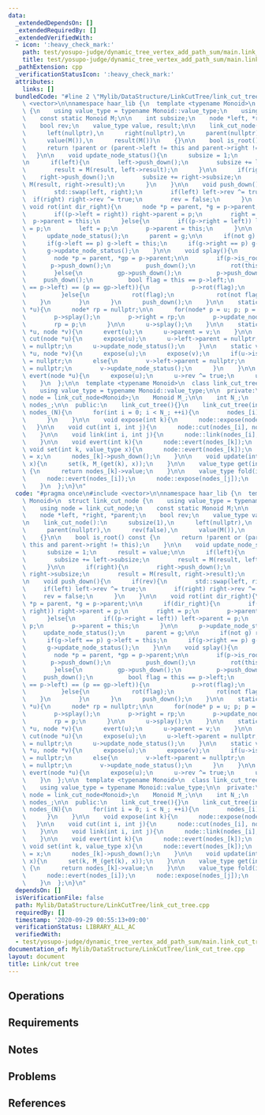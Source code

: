 ```yaml
---
data:
  _extendedDependsOn: []
  _extendedRequiredBy: []
  _extendedVerifiedWith:
  - icon: ':heavy_check_mark:'
    path: test/yosupo-judge/dynamic_tree_vertex_add_path_sum/main.link_cut_tree.test.cpp
    title: test/yosupo-judge/dynamic_tree_vertex_add_path_sum/main.link_cut_tree.test.cpp
  _pathExtension: cpp
  _verificationStatusIcon: ':heavy_check_mark:'
  attributes:
    links: []
  bundledCode: "#line 2 \"Mylib/DataStructure/LinkCutTree/link_cut_tree.cpp\"\n#include\
    \ <vector>\n\nnamespace haar_lib {\n  template <typename Monoid>\n  struct link_cut_node\
    \ {\n    using value_type = typename Monoid::value_type;\n    using node = link_cut_node;\n\
    \    const static Monoid M;\n\n    int subsize;\n    node *left, *right, *parent;\n\
    \    bool rev;\n    value_type value, result;\n\n    link_cut_node():\n      subsize(1),\n\
    \      left(nullptr),\n      right(nullptr),\n      parent(nullptr),\n      rev(false),\n\
    \      value(M()),\n      result(M())\n    {}\n\n    bool is_root() const {\n\
    \      return !parent or (parent->left != this and parent->right != this);\n \
    \   }\n\n    void update_node_status(){\n      subsize = 1;\n      result = value;\n\
    \n      if(left){\n        left->push_down();\n        subsize += left->subsize;\n\
    \        result = M(result, left->result);\n      }\n\n      if(right){\n    \
    \    right->push_down();\n        subsize += right->subsize;\n        result =\
    \ M(result, right->result);\n      }\n    }\n\n    void push_down(){\n      if(rev){\n\
    \        std::swap(left, right);\n        if(left) left->rev ^= true;\n      \
    \  if(right) right->rev ^= true;\n        rev = false;\n      }\n    }\n\n   \
    \ void rot(int dir_right){\n      node *p = parent, *g = p->parent;\n\n      if(dir_right){\n\
    \        if((p->left = right)) right->parent = p;\n        right = p;\n      \
    \  p->parent = this;\n      }else{\n        if((p->right = left)) left->parent\
    \ = p;\n        left = p;\n        p->parent = this;\n      }\n\n      p->update_node_status();\n\
    \      update_node_status();\n      parent = g;\n\n      if(not g) return;\n\n\
    \      if(g->left == p) g->left = this;\n      if(g->right == p) g->right = this;\n\
    \      g->update_node_status();\n    }\n\n    void splay(){\n      while(not is_root()){\n\
    \        node *p = parent, *gp = p->parent;\n\n        if(p->is_root()){\n   \
    \       p->push_down();\n          push_down();\n          rot(this == p->left);\n\
    \        }else{\n          gp->push_down();\n          p->push_down();\n     \
    \     push_down();\n          bool flag = this == p->left;\n          if((this\
    \ == p->left) == (p == gp->left)){\n            p->rot(flag);\n            rot(flag);\n\
    \          }else{\n            rot(flag);\n            rot(not flag);\n      \
    \    }\n        }\n      }\n      push_down();\n    }\n\n    static void expose(node\
    \ *u){\n      node* rp = nullptr;\n\n      for(node* p = u; p; p = p->parent){\n\
    \        p->splay();\n        p->right = rp;\n        p->update_node_status();\n\
    \        rp = p;\n      }\n\n      u->splay();\n    }\n\n    static void link(node\
    \ *u, node *v){\n      evert(u);\n      u->parent = v;\n    }\n\n    static void\
    \ cut(node *u){\n      expose(u);\n      u->left->parent = nullptr;\n      u->left\
    \ = nullptr;\n      u->update_node_status();\n    }\n\n    static void cut(node\
    \ *u, node *v){\n      expose(u);\n      expose(v);\n      if(u->is_root()) u->parent\
    \ = nullptr;\n      else{\n        v->left->parent = nullptr;\n        v->left\
    \ = nullptr;\n        v->update_node_status();\n      }\n    }\n\n    static void\
    \ evert(node *u){\n      expose(u);\n      u->rev ^= true;\n      u->push_down();\n\
    \    }\n  };\n\n  template <typename Monoid>\n  class link_cut_tree {\n  public:\n\
    \    using value_type = typename Monoid::value_type;\n\n  private:\n    using\
    \ node = link_cut_node<Monoid>;\n    Monoid M_;\n\n    int N_;\n    std::vector<node*>\
    \ nodes_;\n\n  public:\n    link_cut_tree(){}\n    link_cut_tree(int N): N_(N),\
    \ nodes_(N){\n      for(int i = 0; i < N_; ++i){\n        nodes_[i] = new node();\n\
    \      }\n    }\n\n    void expose(int k){\n      node::expose(nodes_[k]);\n \
    \   }\n\n    void cut(int i, int j){\n      node::cut(nodes_[i], nodes_[j]);\n\
    \    }\n\n    void link(int i, int j){\n      node::link(nodes_[i], nodes_[j]);\n\
    \    }\n\n    void evert(int k){\n      node::evert(nodes_[k]);\n    }\n\n   \
    \ void set(int k, value_type x){\n      node::evert(nodes_[k]);\n      nodes_[k]->value\
    \ = x;\n      nodes_[k]->push_down();\n    }\n\n    void update(int k, value_type\
    \ x){\n      set(k, M_(get(k), x));\n    }\n\n    value_type get(int k) const\
    \ {\n      return nodes_[k]->value;\n    }\n\n    value_type fold(int i, int j){\n\
    \      node::evert(nodes_[i]);\n      node::expose(nodes_[j]);\n      return nodes_[j]->result;\n\
    \    }\n  };\n}\n"
  code: "#pragma once\n#include <vector>\n\nnamespace haar_lib {\n  template <typename\
    \ Monoid>\n  struct link_cut_node {\n    using value_type = typename Monoid::value_type;\n\
    \    using node = link_cut_node;\n    const static Monoid M;\n\n    int subsize;\n\
    \    node *left, *right, *parent;\n    bool rev;\n    value_type value, result;\n\
    \n    link_cut_node():\n      subsize(1),\n      left(nullptr),\n      right(nullptr),\n\
    \      parent(nullptr),\n      rev(false),\n      value(M()),\n      result(M())\n\
    \    {}\n\n    bool is_root() const {\n      return !parent or (parent->left !=\
    \ this and parent->right != this);\n    }\n\n    void update_node_status(){\n\
    \      subsize = 1;\n      result = value;\n\n      if(left){\n        left->push_down();\n\
    \        subsize += left->subsize;\n        result = M(result, left->result);\n\
    \      }\n\n      if(right){\n        right->push_down();\n        subsize +=\
    \ right->subsize;\n        result = M(result, right->result);\n      }\n    }\n\
    \n    void push_down(){\n      if(rev){\n        std::swap(left, right);\n   \
    \     if(left) left->rev ^= true;\n        if(right) right->rev ^= true;\n   \
    \     rev = false;\n      }\n    }\n\n    void rot(int dir_right){\n      node\
    \ *p = parent, *g = p->parent;\n\n      if(dir_right){\n        if((p->left =\
    \ right)) right->parent = p;\n        right = p;\n        p->parent = this;\n\
    \      }else{\n        if((p->right = left)) left->parent = p;\n        left =\
    \ p;\n        p->parent = this;\n      }\n\n      p->update_node_status();\n \
    \     update_node_status();\n      parent = g;\n\n      if(not g) return;\n\n\
    \      if(g->left == p) g->left = this;\n      if(g->right == p) g->right = this;\n\
    \      g->update_node_status();\n    }\n\n    void splay(){\n      while(not is_root()){\n\
    \        node *p = parent, *gp = p->parent;\n\n        if(p->is_root()){\n   \
    \       p->push_down();\n          push_down();\n          rot(this == p->left);\n\
    \        }else{\n          gp->push_down();\n          p->push_down();\n     \
    \     push_down();\n          bool flag = this == p->left;\n          if((this\
    \ == p->left) == (p == gp->left)){\n            p->rot(flag);\n            rot(flag);\n\
    \          }else{\n            rot(flag);\n            rot(not flag);\n      \
    \    }\n        }\n      }\n      push_down();\n    }\n\n    static void expose(node\
    \ *u){\n      node* rp = nullptr;\n\n      for(node* p = u; p; p = p->parent){\n\
    \        p->splay();\n        p->right = rp;\n        p->update_node_status();\n\
    \        rp = p;\n      }\n\n      u->splay();\n    }\n\n    static void link(node\
    \ *u, node *v){\n      evert(u);\n      u->parent = v;\n    }\n\n    static void\
    \ cut(node *u){\n      expose(u);\n      u->left->parent = nullptr;\n      u->left\
    \ = nullptr;\n      u->update_node_status();\n    }\n\n    static void cut(node\
    \ *u, node *v){\n      expose(u);\n      expose(v);\n      if(u->is_root()) u->parent\
    \ = nullptr;\n      else{\n        v->left->parent = nullptr;\n        v->left\
    \ = nullptr;\n        v->update_node_status();\n      }\n    }\n\n    static void\
    \ evert(node *u){\n      expose(u);\n      u->rev ^= true;\n      u->push_down();\n\
    \    }\n  };\n\n  template <typename Monoid>\n  class link_cut_tree {\n  public:\n\
    \    using value_type = typename Monoid::value_type;\n\n  private:\n    using\
    \ node = link_cut_node<Monoid>;\n    Monoid M_;\n\n    int N_;\n    std::vector<node*>\
    \ nodes_;\n\n  public:\n    link_cut_tree(){}\n    link_cut_tree(int N): N_(N),\
    \ nodes_(N){\n      for(int i = 0; i < N_; ++i){\n        nodes_[i] = new node();\n\
    \      }\n    }\n\n    void expose(int k){\n      node::expose(nodes_[k]);\n \
    \   }\n\n    void cut(int i, int j){\n      node::cut(nodes_[i], nodes_[j]);\n\
    \    }\n\n    void link(int i, int j){\n      node::link(nodes_[i], nodes_[j]);\n\
    \    }\n\n    void evert(int k){\n      node::evert(nodes_[k]);\n    }\n\n   \
    \ void set(int k, value_type x){\n      node::evert(nodes_[k]);\n      nodes_[k]->value\
    \ = x;\n      nodes_[k]->push_down();\n    }\n\n    void update(int k, value_type\
    \ x){\n      set(k, M_(get(k), x));\n    }\n\n    value_type get(int k) const\
    \ {\n      return nodes_[k]->value;\n    }\n\n    value_type fold(int i, int j){\n\
    \      node::evert(nodes_[i]);\n      node::expose(nodes_[j]);\n      return nodes_[j]->result;\n\
    \    }\n  };\n}\n"
  dependsOn: []
  isVerificationFile: false
  path: Mylib/DataStructure/LinkCutTree/link_cut_tree.cpp
  requiredBy: []
  timestamp: '2020-09-29 00:55:13+09:00'
  verificationStatus: LIBRARY_ALL_AC
  verifiedWith:
  - test/yosupo-judge/dynamic_tree_vertex_add_path_sum/main.link_cut_tree.test.cpp
documentation_of: Mylib/DataStructure/LinkCutTree/link_cut_tree.cpp
layout: document
title: Link/cut tree
---
```


## Operations

## Requirements

## Notes

## Problems

## References
